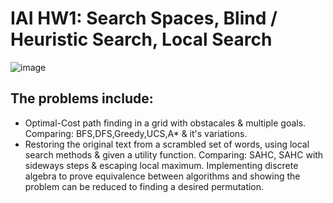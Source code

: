 # **IAI HW1:**  Search Spaces, Blind / Heuristic Search, Local Search
![image](https://github.com/user-attachments/assets/2ff72282-d15b-4dfa-801c-9bda18b69cfe)
## The problems include: 
* Optimal-Cost path finding in a grid with obstacales & multiple goals. Comparing: BFS,DFS,Greedy,UCS,A* & it's variations.
* Restoring the original text from a scrambled set of words, using local search methods & given a utility function. Comparing: SAHC, SAHC with sideways steps & escaping local maximum. Implementing discrete algebra to prove equivalence between algorithms and showing the problem can be reduced to finding a desired permutation.
